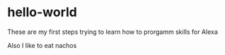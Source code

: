# hello-world
These are my first steps trying to learn how to prorgamm skills for Alexa

Also I like to eat nachos 
